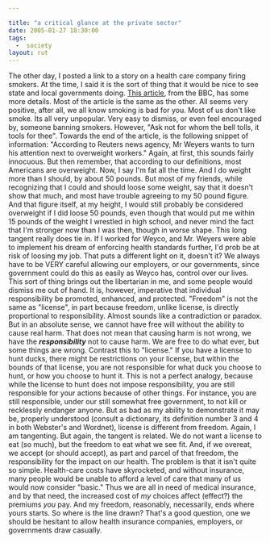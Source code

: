 ```yaml
---

title: "a critical glance at the private sector"
date: 2005-01-27 18:30:00
tags:
  -  society
layout: rut
---
```


The other day, I posted a link to a story on a health care company firing smokers.  At the time, I said it is the sort of thing that it would be nice to see state and local governments doing.  <a href="http://news.bbc.co.uk/2/hi/americas/4213441.stm">This article</a>, from the BBC, has some more details.  Most of the article is the same as the other.  All seems very positive, after all, we all know smoking is bad for you.  Most of us don't like smoke.  Its all very unpopular.  Very easy to dismiss, or even feel encouraged by, someone banning smokers.  However, "Ask not for whom the bell tolls, it tools for thee".  Towards the end of the article, is the following snippet of information: "According to Reuters news agency, Mr Weyers wants to turn his attention next to overweight workers."  Again, at first, this sounds fairly innocuous.  But then remember, that according to our definitions, most Americans are overweight.  Now, I say I'm fat all the time. And I do weight more than I should, by about 50 pounds.  But most of my friends, while recognizing that I could and should loose some weight, say that it doesn't show that much, and most have trouble agreeing to my 50 pound figure.  And that figure itself, at my height, I would still probably be considered overweight if I did loose 50 pounds, even though that would put me within 15 pounds of the weight I wrestled in high school, and never mind the fact that I'm stronger now than I was then, though in worse shape.  This long tangent really does tie in.  If I worked for Weyco, and Mr. Weyers were able to implement his dream of enforcing
health standards further, I'd prob be at risk of loosing my job.  That puts a different light on it, doesn't it?  We always have to be VERY careful allowing our employers, or our governments, since government could do this as easily as Weyco has, control over our lives.  This sort of thing brings out the libertarian in me, and some people would dismiss me out of hand.  It is, however, imperative that individual responsibility be promoted, enhanced, and protected. "Freedom" is not the same as "license", in part because freedom,
unlike license, is directly proportional to responsibility.  Almost sounds like a contradiction or paradox.  But in an absolute sense, we cannot have free will without the ability to cause real harm. That does not mean that causing harm is not wrong, we have the <em><strong>responsibility</strong></em> not to cause harm.  We are free to do what ever, but some things are wrong.  Contrast this to "license."  If you have a license to hunt ducks, there might be restrictions on your license, but within the bounds of that license,
you are not responsible for what duck you choose to hunt, or how you choose to hunt it.  This is not a perfect analogy, because while the license to hunt does not impose responsibility, you are still responsible for your actions because of other things.  For instance, you are still responsible, under our still somewhat free government, to not kill or recklessly endanger anyone.  But as bad as my ability to demonstrate it may be, properly understood (consult a dictionary, its definition number 3 and 4 in both Webster's and Wordnet), license is different from freedom.  Again, I am tangenting.  But again, the tangent is related.  We do not want a license to eat (so much), but the freedom to eat what we see fit.  And, if we overeat, we accept (or should accept), as part and parcel of that freedom, the responsibility for the impact on our health.  The problem is that it isn't quite so simple.  Health-care costs have skyrocketed, and without insurance, many people would be unable to afford a level of care that many of us would now consider "basic."  Thus we are all in need of medical insurance, and by that need, the increased cost of <em>my</em> choices affect (effect?) the premiums <em>you</em> pay. And my freedom, reasonably, necessarily, ends where yours starts. So where is the line drawn?  That's a good question, one we should be hesitant to allow health insurance companies, employers, or governments draw casually.

